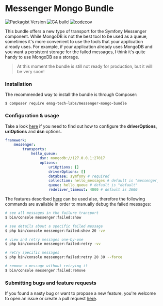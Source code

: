 # Messenger Mongo Bundle
![Packagist Version](https://img.shields.io/packagist/v/emag-tech-labs/messenger-mongo-bundle)
![GA build](https://github.com/eMAGTechLabs/messenger-mongo-bundle/workflows/CI/badge.svg?branch=master)
[![codecov](https://codecov.io/gh/eMAGTechLabs/messenger-mongo-bundle/branch/master/graph/badge.svg)](https://codecov.io/gh/eMAGTechLabs/messenger-mongo-bundle)
    
This bundle offers a new type of transport for the Symfony Messenger component. While MongoDB is not the best tool to be used as a queue, sometimes it's more convenient to use the tools that your application already uses. For example, if your application already uses MongoDB and you want a persistent storage for the failed messages, I think it's quite handy to use MongoDB as a storage.  

> At this moment the bundle is still not ready for production, but it will be very soon!

### Installation
The recommended way to install the bundle is through Composer:  
```
$ composer require emag-tech-labs/messenger-mongo-bundle
```
### Configuration & usage
Take a look [here](https://docs.mongodb.com/php-library/current/reference/method/MongoDBClient__construct/) if you need to find out how to configure the **driverOptions**, **uriOptions** and **dsn** options.
```yaml
framework:
    messenger:
        transports:
            hello_queue:
                dsn: mongodb://127.0.0.1:27017
                options:
                    uriOptions: []
                    driverOptions: []
                    database: symfony # required
                    collection: hello_messages # default is "messenger_queue"
                    queue: hello_queue # default is "default"
                    redeliver_timeout: 4800 # default is 3600
```
The features described [here](https://symfony.com/doc/current/messenger.html#saving-retrying-failed-messages) can be used also, therefore the following commands are available in order to manually debug the failed messages:
```bash
# see all messages in the failure transport
$ bin/console messenger:failed:show

# see details about a specific failed message
$ php bin/console messenger:failed:show 20 -vv

# view and retry messages one-by-one
$ php bin/console messenger:failed:retry -vv

# retry specific messages
$ php bin/console messenger:failed:retry 20 30 --force

# remove a message without retrying it
$ bin/console messenger:failed:remove
``` 
### Submitting bugs and feature requests
If you found a nasty bug or want to propose a new feature, you're welcome to open an issue or create a pull request [here](https://github.com/eMAGTechLabs/messenger-mongo-bundle/issues). 


